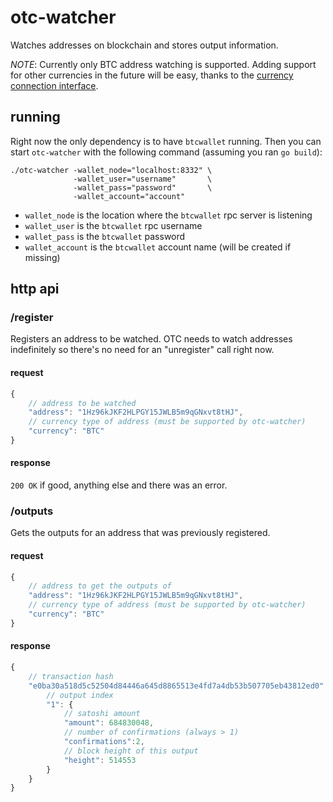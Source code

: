 # otc-watcher

Watches addresses on blockchain and stores output information.

*NOTE*: Currently only BTC address watching is supported. Adding support for other currencies in the future will be easy, thanks to the [currency connection interface](pkg/currency/currency.go).

## running

Right now the only dependency is to have `btcwallet` running. Then you can start `otc-watcher` with the following command (assuming you ran `go build`):

```
./otc-watcher -wallet_node="localhost:8332" \
              -wallet_user="username"       \
              -wallet_pass="password"       \
              -wallet_account="account"
```

* `wallet_node` is the location where the `btcwallet` rpc server is listening
* `wallet_user` is the `btcwallet` rpc username
* `wallet_pass` is the `btcwallet` password
* `wallet_account` is the `btcwallet` account name (will be created if missing)

## http api

### /register

Registers an address to be watched. OTC needs to watch addresses indefinitely so there's no need for an "unregister" call right now.

#### request

```js
{
	// address to be watched
	"address": "1Hz96kJKF2HLPGY15JWLB5m9qGNxvt8tHJ",
	// currency type of address (must be supported by otc-watcher)
	"currency": "BTC"
}
```

#### response

`200 OK` if good, anything else and there was an error.

### /outputs

Gets the outputs for an address that was previously registered.

#### request

```js
{
	// address to get the outputs of
	"address": "1Hz96kJKF2HLPGY15JWLB5m9qGNxvt8tHJ",
	// currency type of address (must be supported by otc-watcher)
	"currency": "BTC"
}
```

#### response

```js
{
	// transaction hash
	"e0ba30a518d5c52504d84446a645d8865513e4fd7a4db53b507705eb43812ed0": {
		// output index	
		"1": {
			// satoshi amount
			"amount": 684830048,
			// number of confirmations (always > 1)
			"confirmations":2,
			// block height of this output
			"height": 514553
		}
	}
}
```